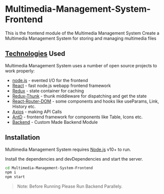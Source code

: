 # Multimedia-Management-System-Frontend
This is the frontend module of the Multimedia Management System
Create a Multimedia Management System for storing and managing multimedia files

## [Technologies](https://github.com/Vivek79781/Multimedia-Management-System-Frontend/blob/main/package.json) Used
Multimedia Management System uses a number of open source projects to work properly:

- [node.js](https://nodejs.org/en) - evented I/O for the frontend
- [React](https://legacy.reactjs.org/) - fast node.js webapp frontend framework
- [Redux](https://redux.js.org/) - state container for caching
- [Redux-Thunk](https://www.npmjs.com/package/redux-thunk) - thunk middleware for dispatching and get the state
- [React-Router-DOM](https://www.npmjs.com/package/react-router-dom) - some components and hooks like useParams, Link, History etc.
- [Axios](https://axios-http.com/docs/intro) - making API Calls
- [AntD](https://ant.design/) - frontend framework for components like Table, Icons etc.
- [Backend](https://github.com/Vivek79781/Multimedia-Management-System-Backend.git) - Custom Made Backend Module


## Installation

Multimedia Management System requires [Node.js](https://nodejs.org/) v10+ to run.

Install the dependencies and devDependencies and start the server.

```sh
cd Multimedia-Management-System-Frontend
npm i
npm start
```

> Note: Before Running Please Run Backend Parallely.
